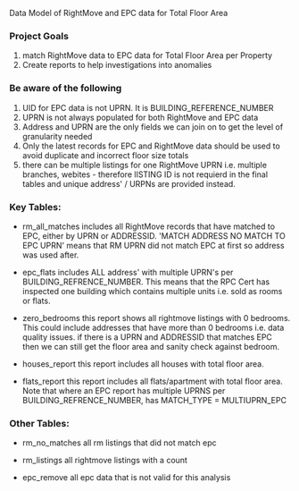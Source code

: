 Data Model of RightMove and EPC data for Total Floor Area

### Project Goals

1. match RightMove data to EPC data for Total Floor Area per Property
2. Create reports to help investigations into anomalies

### Be aware of the following

1. UID for EPC data is not UPRN. It is BUILDING_REFERENCE_NUMBER
2. UPRN is not always populated for both RightMove and EPC data
3. Address and UPRN are the only fields we can join on to get the level of granularity needed
4. Only the latest records for EPC and RightMove data should be used to avoid duplicate and incorrect floor size totals
5. there can be multiple listings for one RightMove UPRN i.e. multiple branches, webites - therefore lISTING ID is not requierd in the final tables and unique address' / URPNs are provided instead.

### Key Tables:

- rm_all_matches
  includes all RightMove records that have matched to EPC, either by UPRN or ADDRESSID. 'MATCH ADDRESS NO MATCH TO EPC UPRN' means that RM UPRN did not match EPC at first so address was used after.

- epc_flats
  includes ALL address' with multiple UPRN's per BUILDING_REFRENCE_NUMBER. This means that the RPC Cert has inspected one building which contains multiple units i.e. sold as rooms or flats.

- zero_bedrooms
  this report shows all rightmove listings with 0 bedrooms. This could include addresses that have more than 0 bedrooms i.e. data quality issues. if there is a UPRN and ADDRESSID that matches EPC then we can still get the floor area and sanity check against bedroom.

- houses_report
  this report includes all houses with total floor area.

- flats_report
  this report includes all flats/apartment with total floor area. Note that where an EPC report has multiple UPRNS per BUILDING_REFRENCE_NUMBER, has MATCH_TYPE = MULTIUPRN_EPC

### Other Tables:

- rm_no_matches
  all rm listings that did not match epc

- rm_listings
  all rightmove listings with a count

- epc_remove
  all epc data that is not valid for this analysis
